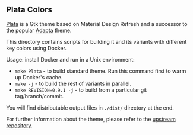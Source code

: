 ## Plata Colors

[Plata](https://gitlab.com/tista500/plata-theme) is a Gtk theme based on Material Design Refresh and a successor to the popular [Adapta](https://github.com/adapta-project/adapta-gtk-theme) theme.

This directory contains scripts for building it and its variants with different key colors using Docker.

Usage: install Docker and run in a Unix environment:
  * `make Plata` - to build standard theme. Run this command first to warm up Docker's cache.
  * `make -j` - to build the rest of variants in parallel.
  * `make REVISION=0.9.1 -j` - to build from a particular git tag/branch/commit.

You will find distributable output files in `./dist/` directory at the end.

For further information about the theme, please refer to the [upstream repository](https://gitlab.com/tista500/plata-theme).
